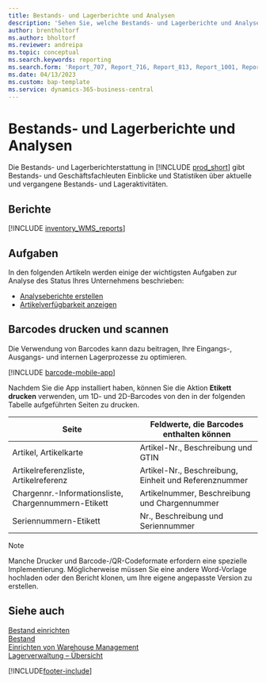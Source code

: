 ```yaml
---
title: Bestands- und Lagerberichte und Analysen
description: 'Sehen Sie, welche Bestands- und Lagerberichte und Analysen in der Standardversion von Business Central verfügbar sind, damit Sie Ihr Unternehmen im Auge behalten können.'
author: brentholtorf
ms.author: bholtorf
ms.reviewer: andreipa
ms.topic: conceptual
ms.search.keywords: reporting
ms.search.form: 'Report_707, Report_716, Report_813, Report_1001, Report_5807, Report_5808, Report_5809, Report_7313, Report_7319, Report_7320'
ms.date: 04/13/2023
ms.custom: bap-template
ms.service: dynamics-365-business-central
---
```

# Bestands- und Lagerberichte und Analysen

Die Bestands- und Lagerberichterstattung in [!INCLUDE [prod_short](includes/prod_short.md)] gibt Bestands- und Geschäftsfachleuten Einblicke und Statistiken über aktuelle und vergangene Bestands- und Lageraktivitäten.  

## Berichte

[!INCLUDE [inventory_WMS_reports](includes/inventory-WMS-reports-include.md)]

## Aufgaben

In den folgenden Artikeln werden einige der wichtigsten Aufgaben zur Analyse des Status Ihres Unternehmens beschrieben:

* [Analyseberichte erstellen](bi-how-create-analysis-views-reports.md)  
* [Artikelverfügbarkeit anzeigen](inventory-how-availability-overview.md)

## Barcodes drucken und scannen

Die Verwendung von Barcodes kann dazu beitragen, Ihre Eingangs-, Ausgangs- und internen Lagerprozesse zu optimieren. 

[!INCLUDE [barcode-mobile-app](includes/barcode-mobile-app.md)]

Nachdem Sie die App installiert haben, können Sie die Aktion **Etikett drucken** verwenden, um 1D- und 2D-Barcodes von den in der folgenden Tabelle aufgeführten Seiten zu drucken.

|Seite  |Feldwerte, die Barcodes enthalten können  |
|---------|---------|
|Artikel, Artikelkarte     |Artikel-Nr., Beschreibung und GTIN         |
|Artikelreferenzliste, Artikelreferenz     |Artikel-Nr., Beschreibung, Einheit und Referenznummer         |
|Chargennr.-Informationsliste, Chargennummern-Etikett     |Artikelnummer, Beschreibung und Chargennummer       |
|Seriennummern-Etikett     |Nr., Beschreibung und Seriennummer         |

> [!NOTE]
> Manche Drucker und Barcode-/QR-Codeformate erfordern eine spezielle Implementierung. Möglicherweise müssen Sie eine andere Word-Vorlage hochladen oder den Bericht klonen, um Ihre eigene angepasste Version zu erstellen.

## Siehe auch

[Bestand einrichten](inventory-setup-inventory.md)  
[Bestand](inventory-manage-inventory.md)  
[Einrichten von Warehouse Management](warehouse-setup-warehouse.md)  
[Lagerverwaltung – Übersicht](design-details-warehouse-management.md)

[!INCLUDE[footer-include](includes/footer-banner.md)]

